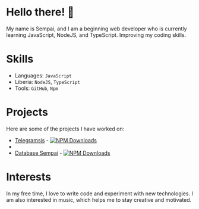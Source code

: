 # Hello there! 👋
My name is Sempai, and I am a beginning web developer who is currently learning JavaScript, NodeJS, and TypeScript. Improving my coding skills.

# Skills
- Languages: `JavaScript`
- Liberia: `NodeJS`,  `TypeScript`
- Tools: `GitHub`, `Npm`

# Projects
Here are some of the projects I have worked on:

- [Telegramsjs](https://github.com/Sempai-07/telegramsjs) - [![NPM Downloads](https://img.shields.io/npm/dt/telegramsjs.svg?maxAge=3600)](https://www.npmjs.com/package/telegramsjs)
- 
- [Database Sempai](https://github.com/Sempai-07/database-sempai) - [![NPM Downloads](https://img.shields.io/npm/dt/database-sempai.svg?maxAge=3600)](https://www.npmjs.com/package/database-sempai)


# Interests
In my free time, I love to write code and experiment with new technologies. I am also interested in music, which helps me to stay creative and motivated.
